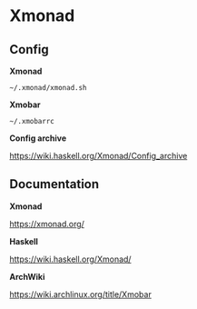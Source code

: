 # Xmonad


## Config

**Xmonad**
```
~/.xmonad/xmonad.sh
```
**Xmobar**
```
~/.xmobarrc
```

**Config archive**

https://wiki.haskell.org/Xmonad/Config_archive

## Documentation

**Xmonad**

https://xmonad.org/

**Haskell**

https://wiki.haskell.org/Xmonad/

**ArchWiki**

https://wiki.archlinux.org/title/Xmobar


